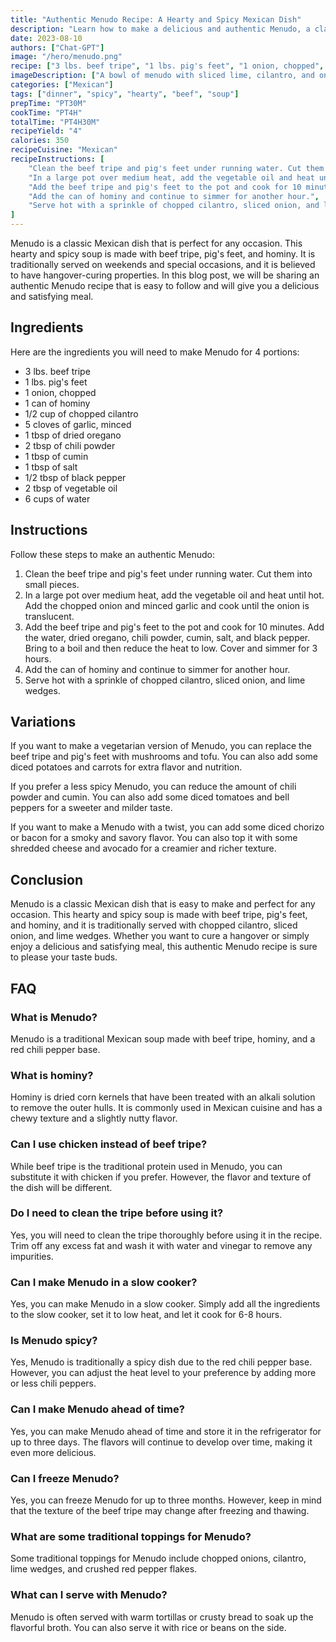 ```yaml
---
title: "Authentic Menudo Recipe: A Hearty and Spicy Mexican Dish"
description: "Learn how to make a delicious and authentic Menudo, a classic Mexican dish that is perfect for any occasion. This recipe is easy to follow and will give you a hearty and spicy meal that will satisfy your cravings."
date: 2023-08-10
authors: ["Chat-GPT"]
image: "/hero/menudo.png"
recipe: ["3 lbs. beef tripe", "1 lbs. pig's feet", "1 onion, chopped", "1 can of hominy", "1/2 cup of chopped cilantro", "5 cloves of garlic, minced", "1 tbsp of dried oregano", "2 tbsp of chili powder", "1 tbsp of cumin", "1 tbsp of salt", "1/2 tbsp of black pepper", "2 tbsp of vegetable oil", "6 cups of water"]
imageDescription: ["A bowl of menudo with sliced lime, cilantro, and onion on top"]
categories: ["Mexican"]
tags: ["dinner", "spicy", "hearty", "beef", "soup"]
prepTime: "PT30M"
cookTime: "PT4H"
totalTime: "PT4H30M"
recipeYield: "4"
calories: 350
recipeCuisine: "Mexican"
recipeInstructions: [
    "Clean the beef tripe and pig's feet under running water. Cut them into small pieces.",
    "In a large pot over medium heat, add the vegetable oil and heat until hot. Add the chopped onion and minced garlic and cook until the onion is translucent.",
    "Add the beef tripe and pig's feet to the pot and cook for 10 minutes. Add the water, dried oregano, chili powder, cumin, salt, and black pepper. Bring to a boil and then reduce the heat to low. Cover and simmer for 3 hours.",
    "Add the can of hominy and continue to simmer for another hour.",
    "Serve hot with a sprinkle of chopped cilantro, sliced onion, and lime wedges."
]
---
```


Menudo is a classic Mexican dish that is perfect for any occasion. This hearty and spicy soup is made with beef tripe, pig's feet, and hominy. It is traditionally served on weekends and special occasions, and it is believed to have hangover-curing properties. In this blog post, we will be sharing an authentic Menudo recipe that is easy to follow and will give you a delicious and satisfying meal.

## Ingredients

Here are the ingredients you will need to make Menudo for 4 portions:

- 3 lbs. beef tripe
- 1 lbs. pig's feet
- 1 onion, chopped
- 1 can of hominy
- 1/2 cup of chopped cilantro
- 5 cloves of garlic, minced
- 1 tbsp of dried oregano
- 2 tbsp of chili powder
- 1 tbsp of cumin
- 1 tbsp of salt
- 1/2 tbsp of black pepper
- 2 tbsp of vegetable oil
- 6 cups of water

## Instructions

Follow these steps to make an authentic Menudo:

1. Clean the beef tripe and pig's feet under running water. Cut them into small pieces.
2. In a large pot over medium heat, add the vegetable oil and heat until hot. Add the chopped onion and minced garlic and cook until the onion is translucent.
3. Add the beef tripe and pig's feet to the pot and cook for 10 minutes. Add the water, dried oregano, chili powder, cumin, salt, and black pepper. Bring to a boil and then reduce the heat to low. Cover and simmer for 3 hours.
4. Add the can of hominy and continue to simmer for another hour.
5. Serve hot with a sprinkle of chopped cilantro, sliced onion, and lime wedges.

## Variations

If you want to make a vegetarian version of Menudo, you can replace the beef tripe and pig's feet with mushrooms and tofu. You can also add some diced potatoes and carrots for extra flavor and nutrition.

If you prefer a less spicy Menudo, you can reduce the amount of chili powder and cumin. You can also add some diced tomatoes and bell peppers for a sweeter and milder taste.

If you want to make a Menudo with a twist, you can add some diced chorizo or bacon for a smoky and savory flavor. You can also top it with some shredded cheese and avocado for a creamier and richer texture.

## Conclusion

Menudo is a classic Mexican dish that is easy to make and perfect for any occasion. This hearty and spicy soup is made with beef tripe, pig's feet, and hominy, and it is traditionally served with chopped cilantro, sliced onion, and lime wedges. Whether you want to cure a hangover or simply enjoy a delicious and satisfying meal, this authentic Menudo recipe is sure to please your taste buds.

## FAQ

### What is Menudo?

Menudo is a traditional Mexican soup made with beef tripe, hominy, and a red chili pepper base.

### What is hominy?

Hominy is dried corn kernels that have been treated with an alkali solution to remove the outer hulls. It is commonly used in Mexican cuisine and has a chewy texture and a slightly nutty flavor.

### Can I use chicken instead of beef tripe?

While beef tripe is the traditional protein used in Menudo, you can substitute it with chicken if you prefer. However, the flavor and texture of the dish will be different.

### Do I need to clean the tripe before using it?

Yes, you will need to clean the tripe thoroughly before using it in the recipe. Trim off any excess fat and wash it with water and vinegar to remove any impurities.

### Can I make Menudo in a slow cooker?

Yes, you can make Menudo in a slow cooker. Simply add all the ingredients to the slow cooker, set it to low heat, and let it cook for 6-8 hours.

### Is Menudo spicy?

Yes, Menudo is traditionally a spicy dish due to the red chili pepper base. However, you can adjust the heat level to your preference by adding more or less chili peppers.

### Can I make Menudo ahead of time?

Yes, you can make Menudo ahead of time and store it in the refrigerator for up to three days. The flavors will continue to develop over time, making it even more delicious.

### Can I freeze Menudo?

Yes, you can freeze Menudo for up to three months. However, keep in mind that the texture of the beef tripe may change after freezing and thawing.

### What are some traditional toppings for Menudo?

Some traditional toppings for Menudo include chopped onions, cilantro, lime wedges, and crushed red pepper flakes.

### What can I serve with Menudo?

Menudo is often served with warm tortillas or crusty bread to soak up the flavorful broth. You can also serve it with rice or beans on the side.